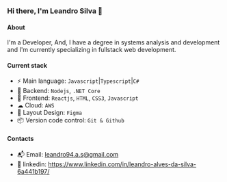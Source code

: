 ### Hi there, I'm Leandro Silva 👋

#### About

I'm a Developer, And, I have a degree in systems analysis and development and I'm currently specializing in fullstack web development.

#### Current stack
- ⚡️ Main language: `Javascript`|`Typescript`|`C#`
- 📡 Backend: `Nodejs`, `.NET Core`
- 🎉 Frontend: `Reactjs`, `HTML`, `CSS3`, `Javascript`
- ☁  Cloud: `AWS`
- 🎨 Layout Design: `Figma`
- 📦️ Version code control: `Git & Github`

#### Contacts
- 📬 Email: leandro94.a.s@gmail.com
- 👤 linkedin: https://www.linkedin.com/in/leandro-alves-da-silva-6a441b197/
